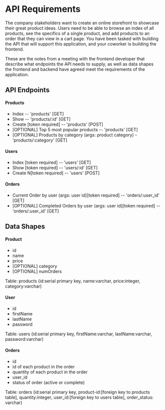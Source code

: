 # API Requirements
The company stakeholders want to create an online storefront to showcase their great product ideas. Users need to be able to browse an index of all products, see the specifics of a single product, and add products to an order that they can view in a cart page. You have been tasked with building the API that will support this application, and your coworker is building the frontend.

These are the notes from a meeting with the frontend developer that describe what endpoints the API needs to supply, as well as data shapes the frontend and backend have agreed meet the requirements of the application. 

## API Endpoints
#### Products
- Index  -- 'products' [GET]
- Show -- 'products/:id' [GET]
- Create [token required] -- 'products' [POST]
- [OPTIONAL] Top 5 most popular products -- 'products' [GET] 
- [OPTIONAL] Products by category (args: product category) - 'products/:category' [GET]

#### Users
- Index [token required] -- 'users' [GET]
- Show [token required] -- 'users/:id' [GET]
- Create N[token required]  -- 'users' [POST]

#### Orders
- Current Order by user (args: user id)[token required]  -- 'orders/:user_id' [GET]
- [OPTIONAL] Completed Orders by user (args: user id)[token required] -- 'orders/:user_id' [GET]

## Data Shapes
#### Product
- id
- name
- price
- [OPTIONAL] category
- [OPTIONAL] numOrders

Table: products (id:serial primary key, name:varchar, price:integer, category:varchar)

#### User
- id
- firstName
- lastName
- password

Table: users (id:serial primary key, firstName:varchar, lastName:varchar, password:varchar)
#### Orders
- id
- id of each product in the order
- quantity of each product in the order
- user_id
- status of order (active or complete)

Table: orders (id:serial primary key, product-id:[foreign key to products table], quantity:integer, user_id:[foreign key to users table], order_status: varchar)

